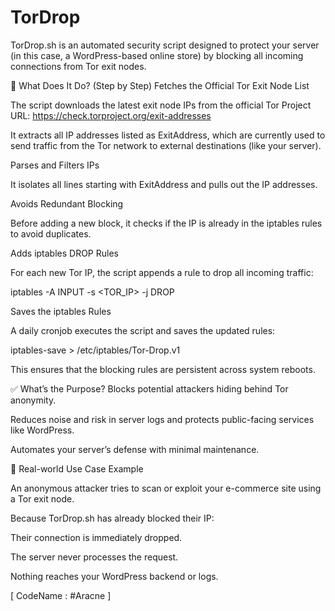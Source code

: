 # TorDrop
TorDrop.sh is an automated security script designed to protect your server (in this case, a WordPress-based online store) by blocking all incoming connections from Tor exit nodes.

📌 What Does It Do? (Step by Step)
Fetches the Official Tor Exit Node List

The script downloads the latest exit node IPs from the official Tor Project URL:
https://check.torproject.org/exit-addresses

It extracts all IP addresses listed as ExitAddress, which are currently used to send traffic from the Tor network to external destinations (like your server).

Parses and Filters IPs

It isolates all lines starting with ExitAddress and pulls out the IP addresses.

Avoids Redundant Blocking

Before adding a new block, it checks if the IP is already in the iptables rules to avoid duplicates.

Adds iptables DROP Rules

For each new Tor IP, the script appends a rule to drop all incoming traffic:

iptables -A INPUT -s <TOR_IP> -j DROP

Saves the iptables Rules

A daily cronjob executes the script and saves the updated rules:

iptables-save > /etc/iptables/Tor-Drop.v1

This ensures that the blocking rules are persistent across system reboots.

✅ What’s the Purpose?
Blocks potential attackers hiding behind Tor anonymity.

Reduces noise and risk in server logs and protects public-facing services like WordPress.

Automates your server’s defense with minimal maintenance.

🧠 Real-world Use Case Example

An anonymous attacker tries to scan or exploit your e-commerce site using a Tor exit node.

Because TorDrop.sh has already blocked their IP:

Their connection is immediately dropped.

The server never processes the request.

Nothing reaches your WordPress backend or logs.

[ CodeName : #Aracne ]

